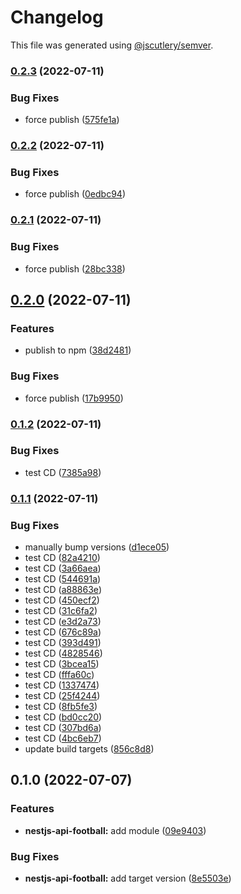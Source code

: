 # Changelog

This file was generated using [@jscutlery/semver](https://github.com/jscutlery/semver).

### [0.2.3](https://github.com/noctifer20/nestjs-modules/compare/nestjs-api-football-0.2.2...nestjs-api-football-0.2.3) (2022-07-11)


### Bug Fixes

* force publish ([575fe1a](https://github.com/noctifer20/nestjs-modules/commit/575fe1a1eeb7b4af258b07da86bcb0b4c8b0cbfb))

### [0.2.2](https://github.com/noctifer20/nestjs-modules/compare/nestjs-api-football-0.2.1...nestjs-api-football-0.2.2) (2022-07-11)


### Bug Fixes

* force publish ([0edbc94](https://github.com/noctifer20/nestjs-modules/commit/0edbc940ef69ed0349f0260f647b2e1aa6ef165d))

### [0.2.1](https://github.com/noctifer20/nestjs-modules/compare/nestjs-api-football-0.2.0...nestjs-api-football-0.2.1) (2022-07-11)


### Bug Fixes

* force publish ([28bc338](https://github.com/noctifer20/nestjs-modules/commit/28bc338f8f053c547825a1bb94a3de41ab4a28c2))

## [0.2.0](https://github.com/noctifer20/nestjs-modules/compare/nestjs-api-football-0.1.2...nestjs-api-football-0.2.0) (2022-07-11)


### Features

* publish to npm ([38d2481](https://github.com/noctifer20/nestjs-modules/commit/38d248152d6b2733ad0def3a3d771bface3f449a))


### Bug Fixes

* force publish ([17b9950](https://github.com/noctifer20/nestjs-modules/commit/17b99503c9c9478abbb2a510b3baa4e0f1a21ca1))

### [0.1.2](https://github.com/noctifer20/nestjs-modules/compare/nestjs-api-football-0.1.1...nestjs-api-football-0.1.2) (2022-07-11)


### Bug Fixes

* test CD ([7385a98](https://github.com/noctifer20/nestjs-modules/commit/7385a9814c6678cd290103f7e9409ceefb209fd6))

### [0.1.1](https://github.com/noctifer20/nestjs-modules/compare/nestjs-api-football-0.1.0...nestjs-api-football-0.1.1) (2022-07-11)


### Bug Fixes

* manually bump versions ([d1ece05](https://github.com/noctifer20/nestjs-modules/commit/d1ece051f35448fbb057ec4d61a0585b9ba27e75))
* test CD ([82a4210](https://github.com/noctifer20/nestjs-modules/commit/82a4210c07447b29c90866a7f6be74d673347da7))
* test CD ([3a66aea](https://github.com/noctifer20/nestjs-modules/commit/3a66aea4a5a8893d429d6e8ec2dd8e06bcf4fe35))
* test CD ([544691a](https://github.com/noctifer20/nestjs-modules/commit/544691a670383de4e0aa9e50c44c1814823e5bea))
* test CD ([a88863e](https://github.com/noctifer20/nestjs-modules/commit/a88863ef4dbda116bef37c9ec6aa38934b3a1dc3))
* test CD ([450ecf2](https://github.com/noctifer20/nestjs-modules/commit/450ecf28a770b126d77fffdfd3bed839878331dc))
* test CD ([31c6fa2](https://github.com/noctifer20/nestjs-modules/commit/31c6fa2bf234b3e12eb97b6879ede49bb0d92fb1))
* test CD ([e3d2a73](https://github.com/noctifer20/nestjs-modules/commit/e3d2a73a0f62f6f23e97f551e9f0f2603b19f34b))
* test CD ([676c89a](https://github.com/noctifer20/nestjs-modules/commit/676c89a954fef381cd0977bc32b0166df0cffce9))
* test CD ([393d491](https://github.com/noctifer20/nestjs-modules/commit/393d49166351f72e725bf31cdc01a9ac68b2474d))
* test CD ([4828546](https://github.com/noctifer20/nestjs-modules/commit/4828546af4ed9a89d4b27cac045bb2fffbb3bac9))
* test CD ([3bcea15](https://github.com/noctifer20/nestjs-modules/commit/3bcea1501d1cd076912f96dc319d93160f8436af))
* test CD ([fffa60c](https://github.com/noctifer20/nestjs-modules/commit/fffa60c369e3b651bf454d7a8e546e508a138653))
* test CD ([1337474](https://github.com/noctifer20/nestjs-modules/commit/13374741575161b7fe057f58775dda0346bce679))
* test CD ([25f4244](https://github.com/noctifer20/nestjs-modules/commit/25f4244aad257c30cf4eb24096d4b68dbaee7732))
* test CD ([8fb5fe3](https://github.com/noctifer20/nestjs-modules/commit/8fb5fe3241dc97ce42b85787c2837ab81d666a61))
* test CD ([bd0cc20](https://github.com/noctifer20/nestjs-modules/commit/bd0cc204e90a472198dfbfde5bf8117e29fe4cf5))
* test CD ([307bd6a](https://github.com/noctifer20/nestjs-modules/commit/307bd6a30a23c1b04dbb7d5888dcad214655c3e7))
* test CD ([4bc6eb7](https://github.com/noctifer20/nestjs-modules/commit/4bc6eb767e8da5a4a87010b233a351245b3bb76b))
* update build targets ([856c8d8](https://github.com/noctifer20/nestjs-modules/commit/856c8d8e433b2dad91bbd1b873e8555319af2bc1))

## 0.1.0 (2022-07-07)


### Features

* **nestjs-api-football:** add module ([09e9403](https://github.com/noctifer20/nestjs-modules/commit/09e9403a3427ad2db2133101daf1c186f3188713))


### Bug Fixes

* **nestjs-api-football:** add target version ([8e5503e](https://github.com/noctifer20/nestjs-modules/commit/8e5503e3a6134f0999ce386a03e1ee92be4bb57f))

